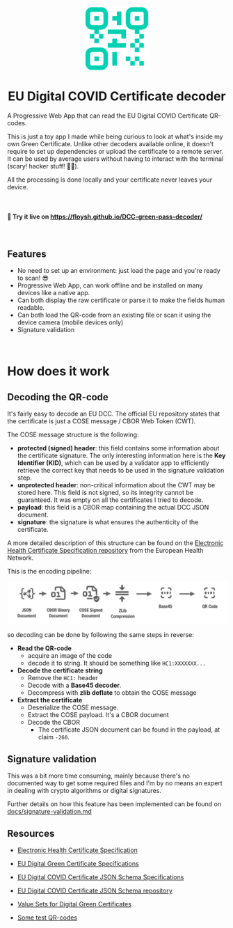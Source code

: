 <h1 align="center">
  <br>
  <a href="https://github.com/floysh/DCC-green-pass-decoder/raw/main/public/favicon.png"><img src="public/favicon.png" alt="Markdownify" width="150"></a>
  <br>
  <br>
  EU Digital COVID Certificate decoder
  <br>
</h1>

A Progressive Web App that can read the EU Digital COVID Certificate QR-codes.

This is just a toy app I made while being curious to look at what's inside my own Green Certificate. Unlike other decoders available online, it doesn't require to set up dependencies or upload the certificate to a remote server. It can be used by average users without having to interact with the terminal (scary! hacker stuff! 🐱‍💻).

All the processing is done locally and your certificate never leaves your device.


<br>

#### 🚀 Try it live on https://floysh.github.io/DCC-green-pass-decoder/



<br>

## Features
* No need to set up an environment: just load the page and you're ready to scan! 😎
* Progressive Web App, can work offline and be installed on many devices like a native app.
* Can both display the raw certificate or parse it to make the fields human readable.
* Can both load the QR-code from an existing file or scan it using the device camera (mobile devices only)
* Signature validation

<br>

# How does it work
## Decoding the QR-code

It's fairly easy to decode an EU DCC. The official EU repository states that the certificate is just a COSE message / CBOR Web Token (CWT).

The COSE message structure is the following:
* **protected (signed) header**: this field contains some information about the certificate signature. The only interesting information here is the **Key Identifier (KID)**, which can be used by a validator app to efficiently retrieve the correct key that needs to be used in the signature validation step.
* **unprotected header**: non-critical information about the CWT may be stored here. This field is not signed, so its integrity cannot be guaranteed. It was empty on all the certificates I tried to decode.
* **payload**: this field is a CBOR map containing the actual DCC JSON document.
* **signature**: the signature is what ensures the authenticity of the certificate.

A more detailed description of this structure can be found on the [Electronic Health Certificate Specification repository](https://github.com/ehn-dcc-development/hcert-spec/blob/main/hcert_spec.md) from the European Health Network.

This is the encoding pipeline: 

![docs/overview.png](docs/qr-encoding.png)

so decoding can be done by following the same steps in reverse:

* **Read the QR-code**
  * acquire an image of the code
  * decode it to string. It should be something like `HC1:XXXXXXX...`
* **Decode the certificate string**
  * Remove the `HC1:` header
  * Decode with a **Base45 decoder**.
  * Decompress with **zlib deflate** to obtain the COSE message
* **Extract the certificate**
  * Deserialize the COSE message.
  * Extract the COSE payload. It's a CBOR document
  * Decode the CBOR
    * The certificate JSON document can be found in the payload, at claim `-260`.



## Signature validation

This was a bit more time consuming, mainly because there's no documented way to get some required files and I'm by no means an expert in dealing with crypto algorithms or digital signatures. 

Further details on how this feature has been implemented can be found on [docs/signature-validation.md](docs/signature-validation.md)


## Resources

* [Electronic Health Certificate Specification](https://github.com/ehn-dcc-development/hcert-spec/blob/main/hcert_spec.md)

* [EU Digital Green Certificate Specifications](https://ec.europa.eu/health/sites/default/files/ehealth/docs/digital-green-certificates_v1_en.pdf)

* [EU Digital COVID Certificate JSON Schema Specifications](https://ec.europa.eu/health/sites/default/files/ehealth/docs/covid-certificate_json_specification_en.pdf)

* [EU Digital COVID Certificate JSON Schema repository](https://github.com/ehn-dcc-development/ehn-dcc-schema)

* [Value Sets for Digital Green Certificates](https://ec.europa.eu/health/sites/default/files/ehealth/docs/digital-green-certificates_dt-specifications_en.pdf) 

* [Some test QR-codes](https://github.com/ehn-dcc-development/dcc-testdata)
